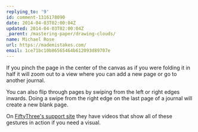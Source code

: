 ```yaml
---
replying_to: '9'
id: comment-1316178090
date: 2014-04-03T02:00:04Z
updated: 2014-04-03T02:00:04Z
_parent: /mastering-paper/drawing-clouds/
name: Michael Rose
url: https://mademistakes.com/
email: 1ce71bc10b86565464b612093d89707e
---
```


If you pinch the page in the center of the canvas as if you were folding
it in half it will zoom out to a view where you can add a new page or go to another
journal.

You can also flip through pages by swiping from the left or right
edges inwards. Doing a swipe from the right edge on the last page of a journal will
create a new blank page.

On [FiftyThree's support site](https://support.fiftythree.com/hc/en-us/articles/201592322-Basic-Features) they have videos that
show all of these gestures in action if you need a visual.
